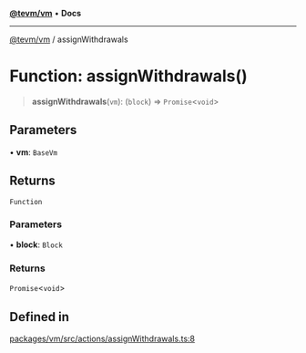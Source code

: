 [**@tevm/vm**](../README.md) • **Docs**

***

[@tevm/vm](../globals.md) / assignWithdrawals

# Function: assignWithdrawals()

> **assignWithdrawals**(`vm`): (`block`) => `Promise`\<`void`\>

## Parameters

• **vm**: `BaseVm`

## Returns

`Function`

### Parameters

• **block**: `Block`

### Returns

`Promise`\<`void`\>

## Defined in

[packages/vm/src/actions/assignWithdrawals.ts:8](https://github.com/qbzzt/tevm-monorepo/blob/main/packages/vm/src/actions/assignWithdrawals.ts#L8)
